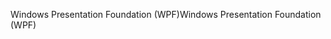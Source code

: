 <span data-ttu-id="4a73d-101">Windows Presentation Foundation (WPF)</span><span class="sxs-lookup"><span data-stu-id="4a73d-101">Windows Presentation Foundation (WPF)</span></span>